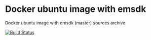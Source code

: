 # Docker ubuntu image with emsdk

Docker ubuntu image with emsdk (master) sources archive


[![Build Status](https://travis-ci.com/diuis/docker-emsdk-base.svg?branch=ubuntu18.10)](https://travis-ci.com/diuis/docker-emsdk-base)
